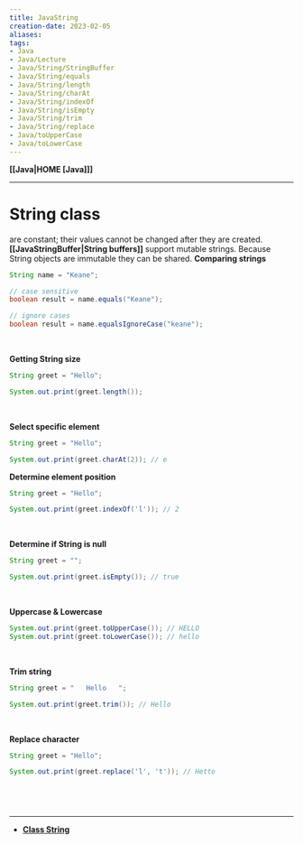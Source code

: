 ```yaml
---
title: JavaString
creation-date: 2023-02-05
aliases:
tags:
- Java
- Java/Lecture
- Java/String/StringBuffer
- Java/String/equals
- Java/String/length
- Java/String/charAt
- Java/String/indexOf
- Java/String/isEmpty
- Java/String/trim
- Java/String/replace
- Java/toUpperCase
- Java/toLowerCase
---
```

**[[Java|HOME [Java]]]**

---
# String class
are constant; their values cannot be changed after they are created.
**[[JavaStringBuffer|String buffers]]** support mutable strings. Because String objects are immutable they can be shared.
**Comparing strings**
```java
String name = "Keane";

// case sensitive
boolean result = name.equals("Keane");

// ignore cases
boolean result = name.equalsIgnoreCase("keane");
```
<br>

**Getting String size**
```java
String greet = "Hello";

System.out.print(greet.length());
```
<br>

**Select specific element**
```java
String greet = "Hello";

System.out.print(greet.charAt(2)); // e
```

**Determine element position**
```java
String greet = "Hello";

System.out.print(greet.indexOf('l')); // 2
```
<br>

**Determine if String is null**
```java
String greet = "";

System.out.print(greet.isEmpty()); // true
```
<br>

**Uppercase & Lowercase**
```java
System.out.print(greet.toUpperCase()); // HELLO
System.out.print(greet.toLowerCase()); // hello
```
<br>

**Trim string**
```java
String greet = "   Hello   ";

System.out.print(greet.trim()); // Hello
```
<br>

**Replace character**
```java
String greet = "Hello";

System.out.print(greet.replace('l', 't')); // Hetto
```

<br>

# 
---
- **[Class String](https://docs.oracle.com/javase/7/docs/api/java/lang/String.html)**